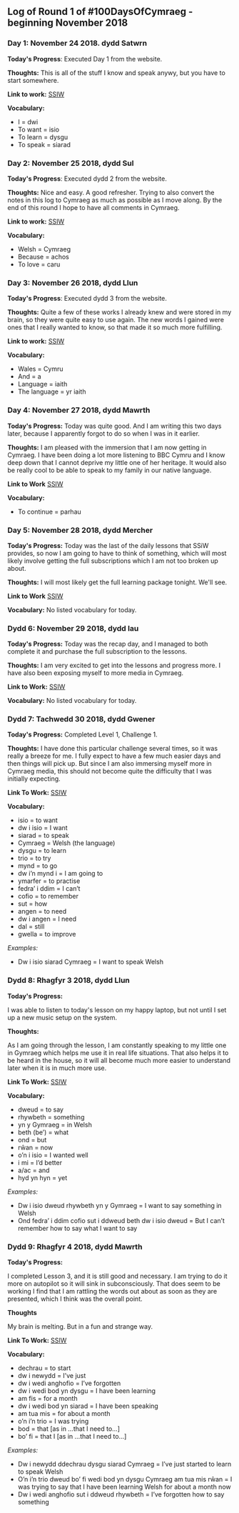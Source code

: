 
## Log of Round 1 of #100DaysOfCymraeg - beginning November 2018

### Day 1: November 24 2018. dydd Satwrn

**Today's Progress**: Executed Day 1 from the website.

**Thoughts:** This is all of the stuff I know and speak anywy, but you have to
start somewhere.

**Link to work:**
[SSIW](https://www.saysomethingin.com/welsh/1siw/1)

**Vocabulary:**
- I = dwi
- To want = isio
- To learn = dysgu
- To speak = siarad

### Day 2: November 25 2018, dydd Sul

**Today's Progress**: Executed dydd 2 from the website.

**Thoughts:** Nice and easy. A good refresher. Trying to also convert the notes
in this log to Cymraeg as much as possible as I move along. By the end of this
round I hope to have all comments in Cymraeg.

**Link to work:**
[SSIW](https://www.saysomethingin.com/welsh/1siw/2)

**Vocabulary:**
- Welsh = Cymraeg
- Because = achos
- To love = caru

### Day 3: November 26 2018, dydd Llun

**Today's Progress**: Executed dydd 3 from the website.

**Thoughts:** Quite a few of these works I already knew and were stored in my
brain, so they were quite easy to use again. The new words I gained were ones
that I really wanted to know, so that made it so much more fulfilling.

**Link to work:**
[SSIW](https://www.saysomethingin.com/welsh/1siw/3)

**Vocabulary:**
- Wales = Cymru
- And = a
- Language = iaith
- The language = yr iaith

### Day 4: November 27 2018, dydd Mawrth

**Today's Progress:**
Today was quite good. And I am writing this two days later, because I apparently
forgot to do so when I was in it earlier.

**Thoughts:**
I am pleased with the immersion that I am now getting in Cymraeg. I have been
doing a lot more listening to BBC Cymru and I know deep down that I cannot
deprive my little one of her heritage. It would also be really cool to be able
to speak to my family in our native language.

**Link to Work**
[SSIW](https://www.saysomethingin.com/welsh/1siw/4)

**Vocabulary:**
- To continue = parhau<br />

### Day 5: November 28 2018, dydd Mercher

**Today's Progress:**
Today was the last of the daily lessons that SSiW provides, so now I am going to
have to think of something, which will most likely involve getting the full
subscriptions which I am not too broken up about.

**Thoughts:**
I will most likely get the full learning package tonight. We'll see.

**Link to Work**
[SSIW](https://www.saysomethingin.com/welsh/1siw/5)

**Vocabulary:**
No listed vocabulary for today.

### Dydd 6: November 29 2018, dydd Iau

**Today's Progress:**
Today was the recap day, and I managed to both complete it and purchase the
full subscription to the lessons.

**Thoughts:**
I am very excited to get into the lessons and progress more. I have also been
exposing myself to more media in Cymraeg.

**Link to Work:**
[SSIW](https://www.saysomethingin.com/welsh/1siw)

**Vocabulary:**
No listed vocabulary for today.

### Dydd 7: Tachwedd 30 2018, dydd Gwener

**Today's Progress:**
Completed Level 1, Challenge 1.

**Thoughts:**
I have done this particular challenge several times, so it was really a breeze
for me. I fully expect to have a few much easier days and then things will pick
up. But since I am also immersing myself more in Cymraeg media, this should not
become quite the difficulty that I was initially expecting.

**Link To Work:**
[SSIW](https://www.saysomethingin.com/welsh/level1/challenge1)

**Vocabulary:**

- isio = to want
- dw i isio = I want
- siarad = to speak
- Cymraeg = Welsh (the language)
- dysgu = to learn
- trio = to try
- mynd = to go
- dw i’n mynd i = I am going to
- ymarfer = to practise
- fedra’ i ddim = I can’t
- cofio = to remember
- sut = how
- angen = to need
- dw i angen = I need
- dal = still
- gwella = to improve

*Examples:*
- Dw i isio siarad Cymraeg = I want to speak Welsh

### Dydd 8: Rhagfyr 3 2018, dydd Llun

**Today's Progress:**

I was able to listen to today's lesson on my happy laptop, but not until I set
up a new music setup on the system.

**Thoughts:**

As I am going through the lesson, I am constantly speaking to my little one in
Gymraeg which helps me use it in real life situations. That also helps it to be
heard in the house, so it will all become much more easier to understand later
when it is in much more use.

**Link To Work:**
[SSIW](https://www.saysomethingin.com/welsh/level1/challenge2)

**Vocabulary:**

- dweud = to say
- rhywbeth = something
- yn y Gymraeg = in Welsh
- beth (be’) = what
- ond = but
- rŵan = now
- o’n i isio = I wanted well
- i mi = I’d better
- a/ac = and
- hyd yn hyn = yet

*Examples:*
- Dw i isio dweud rhywbeth yn y Gymraeg = I want to say something in Welsh
- Ond fedra’ i ddim cofio sut i ddweud beth dw i isio dweud = But I can’t
remember how to say what I want to say

### Dydd 9: Rhagfyr 4 2018, dydd Mawrth

**Today's Progress:**

I completed Lesson 3, and it is still good and necessary. I am trying to do it
more on autopilot so it will sink in subconsciously. That does seem to be working
I find that I am rattling the words out about as soon as they are presented, which
I think was the overall point.

**Thoughts**

My brain is melting. But in a fun and strange way.

**Link To Work:**
[SSIW](https://www.saysomethingin.com/welsh/level1/challenge3)

**Vocabulary:**

- dechrau = to start
- dw i newydd = I’ve just
- dw i wedi anghofio = I’ve forgotten
- dw i wedi bod yn dysgu = I have been learning
- am fis = for a month
- dw i wedi bod yn siarad = I have been speaking
- am tua mis = for about a month
- o’n i’n trio = I was trying
- bod = that [as in …that I need to…]
- bo’ fi = that I [as in …that I need to…]

*Examples:*
- Dw i newydd ddechrau dysgu siarad Cymraeg = I’ve just started to learn to speak Welsh
- O’n i’n trio dweud bo’ fi wedi bod yn dysgu Cymraeg am tua mis rŵan = I was trying to say that I have been learning Welsh for about a month now
- Dw i wedi anghofio sut i ddweud rhywbeth = I’ve forgotten how to say something
